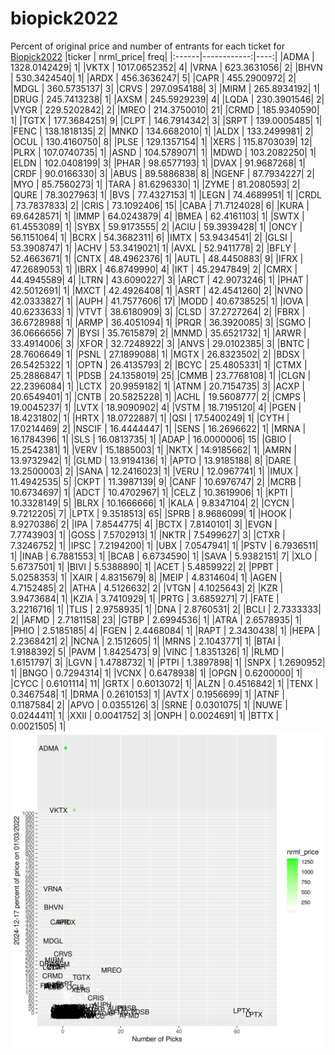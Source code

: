 # biopick2022
Percent of original price and number of entrants for each ticket for [Biopick2022](https://twitter.com/hashtag/Biopick2022)
|ticker |   nrml_price| freq|
|:------|------------:|----:|
|ADMA   | 1328.0142429|    1|
|VKTX   | 1017.0652352|    4|
|VRNA   |  623.3631056|    2|
|BHVN   |  530.3424540|    1|
|ARDX   |  456.3636247|    5|
|CAPR   |  455.2900972|    2|
|MDGL   |  360.5735137|    3|
|CRVS   |  297.0954188|    3|
|MIRM   |  265.8934192|    1|
|DRUG   |  245.7413238|    1|
|AXSM   |  245.5929239|    4|
|LQDA   |  230.3901546|    2|
|VYGR   |  229.5202842|    2|
|MREO   |  214.3750010|   21|
|CRMD   |  185.9340590|    1|
|TGTX   |  177.3684251|    9|
|CLPT   |  146.7914342|    3|
|SRPT   |  139.0005485|    1|
|FENC   |  138.1818135|    2|
|MNKD   |  134.6682010|    1|
|ALDX   |  133.2499981|    2|
|OCUL   |  130.4160750|    8|
|PLSE   |  129.1357154|    1|
|XERS   |  115.8703039|   12|
|PLRX   |  107.0740735|    1|
|ASND   |  104.5789071|    1|
|MDWD   |  103.2082250|    1|
|ELDN   |  102.0408199|    3|
|PHAR   |   98.6577193|    1|
|DVAX   |   91.9687268|    1|
|CRDF   |   90.0166330|    3|
|ABUS   |   89.5886838|    8|
|NGENF  |   87.7934227|    2|
|MYO    |   85.7560273|    1|
|TARA   |   81.6296330|    1|
|ZYME   |   81.2080593|    2|
|QURE   |   78.3027963|    1|
|BVS    |   77.4327153|    1|
|LEGN   |   74.4689951|    1|
|CRDL   |   73.7837833|    2|
|CRIS   |   73.1092406|   15|
|CABA   |   71.7124028|    6|
|KURA   |   69.6428571|    1|
|IMMP   |   64.0243879|    4|
|BMEA   |   62.4161103|    1|
|SWTX   |   61.4553089|    1|
|SYBX   |   59.9173555|    2|
|ACIU   |   59.3939428|    1|
|ONCY   |   56.1151064|    1|
|BCRX   |   54.3682311|    6|
|IMTX   |   53.9434541|    2|
|GLSI   |   53.3908747|    1|
|ACHV   |   53.3419021|    1|
|AVXL   |   52.9411778|    2|
|BFLY   |   52.4663671|    1|
|CNTX   |   48.4962376|    1|
|AUTL   |   48.4450883|    9|
|IFRX   |   47.2689053|    1|
|IBRX   |   46.8749990|    4|
|IKT    |   45.2947849|    2|
|CMRX   |   44.4945589|    4|
|LTRN   |   43.6090227|    3|
|ARCT   |   42.9073246|    1|
|PHAT   |   42.5012691|    1|
|MXCT   |   42.4926408|    1|
|ASRT   |   42.4541260|    2|
|NVNO   |   42.0333827|    1|
|AUPH   |   41.7577606|   17|
|MODD   |   40.6738525|    1|
|IOVA   |   40.6233633|    1|
|VTVT   |   38.6180909|    3|
|CLSD   |   37.2727264|    2|
|FBRX   |   36.6728988|    1|
|ARMP   |   36.4051094|    1|
|PRQR   |   36.3920085|    3|
|SGMO   |   36.0666656|    7|
|BYSI   |   35.7615879|    2|
|MNMD   |   35.6521732|    1|
|ARWR   |   33.4914006|    3|
|XFOR   |   32.7248922|    3|
|ANVS   |   29.0102385|    3|
|BNTC   |   28.7606649|    1|
|PSNL   |   27.1899088|    1|
|MGTX   |   26.8323502|    2|
|BDSX   |   26.5425322|    1|
|OPTN   |   26.4135793|    2|
|BCYC   |   25.4805331|    1|
|CTMX   |   25.2886847|    1|
|PDSB   |   24.1358019|   25|
|CMMB   |   23.7768108|    1|
|CLGN   |   22.2396084|    1|
|LCTX   |   20.9959182|    1|
|ATNM   |   20.7154735|    3|
|ACXP   |   20.6549401|    1|
|CNTB   |   20.5825228|    1|
|ACHL   |   19.5608777|    2|
|CMPS   |   19.0045237|    1|
|LVTX   |   18.9090902|    4|
|VSTM   |   18.7195120|    4|
|PGEN   |   18.4231802|    1|
|HRTX   |   18.0722887|    1|
|QSI    |   17.5400249|    1|
|CYTH   |   17.0214469|    2|
|NSCIF  |   16.4444447|    1|
|SENS   |   16.2696622|    1|
|MRNA   |   16.1784396|    1|
|SLS    |   16.0813735|    1|
|ADAP   |   16.0000006|   15|
|GBIO   |   15.2542381|    1|
|VERV   |   15.1885003|    1|
|NKTX   |   14.9185662|    1|
|AMRN   |   13.9732942|    1|
|GLMD   |   13.9194136|    1|
|APTO   |   13.9185188|    8|
|DARE   |   13.2500003|    2|
|SANA   |   12.2416023|    1|
|VERU   |   12.0967741|    1|
|IMUX   |   11.4942535|    5|
|CKPT   |   11.3987139|    9|
|CANF   |   10.6976747|    2|
|MCRB   |   10.6734697|    1|
|ADCT   |   10.4702967|    1|
|CELZ   |   10.3619906|    1|
|KPTI   |   10.3328149|    5|
|BLRX   |   10.1666666|    1|
|KALA   |    9.8347104|    2|
|CYCN   |    9.7212205|    7|
|LPTX   |    9.3518513|   65|
|SPRB   |    8.9686099|    1|
|HOOK   |    8.9270386|    2|
|IPA    |    7.8544775|    4|
|BCTX   |    7.8140101|    3|
|EVGN   |    7.7743903|    1|
|GOSS   |    7.5702913|    1|
|NKTR   |    7.5499627|    3|
|CTXR   |    7.3246752|    1|
|IPSC   |    7.2194200|    1|
|UBX    |    7.0547941|    1|
|PSTV   |    6.7936511|    1|
|INAB   |    6.7881553|    1|
|BCAB   |    6.6734590|    1|
|SAVA   |    5.9382151|    7|
|XLO    |    5.6737501|    1|
|BIVI   |    5.5388890|    1|
|ACET   |    5.4859922|    2|
|PPBT   |    5.0258353|    1|
|XAIR   |    4.8315679|    8|
|MEIP   |    4.8314604|    1|
|AGEN   |    4.7152485|    2|
|ATHA   |    4.5126632|    2|
|VTGN   |    4.1025643|    2|
|KZR    |    3.9473684|    1|
|KZIA   |    3.7410929|    1|
|PRTG   |    3.6859271|    7|
|FATE   |    3.2216716|    1|
|TLIS   |    2.9758935|    1|
|DNA    |    2.8760531|    2|
|BCLI   |    2.7333333|    2|
|AFMD   |    2.7181158|   23|
|GTBP   |    2.6994536|    1|
|ATRA   |    2.6578935|    1|
|PHIO   |    2.5185185|    4|
|FGEN   |    2.4468084|    1|
|RAPT   |    2.3430438|    1|
|HEPA   |    2.2368421|    2|
|NCNA   |    2.1512605|    1|
|MRNS   |    2.1043771|    1|
|BTAI   |    1.9188392|    5|
|PAVM   |    1.8425473|    9|
|VINC   |    1.8351326|    1|
|RLMD   |    1.6151797|    3|
|LGVN   |    1.4788732|    1|
|PTPI   |    1.3897898|    1|
|SNPX   |    1.2690952|    1|
|BNGO   |    0.7294314|    1|
|VCNX   |    0.6478938|    1|
|OPGN   |    0.6200000|    1|
|CYCC   |    0.6101114|   11|
|GRTX   |    0.6013072|    1|
|ALZN   |    0.4516842|    1|
|TENX   |    0.3467548|    1|
|DRMA   |    0.2610153|    1|
|AVTX   |    0.1956699|    1|
|ATNF   |    0.1187584|    2|
|APVO   |    0.0355126|    3|
|SRNE   |    0.0301075|    1|
|NUWE   |    0.0244411|    1|
|XXII   |    0.0041752|    3|
|ONPH   |    0.0024691|    1|
|BTTX   |    0.0021505|    1|
![retvspicks](biopicks.png?raw=true)
